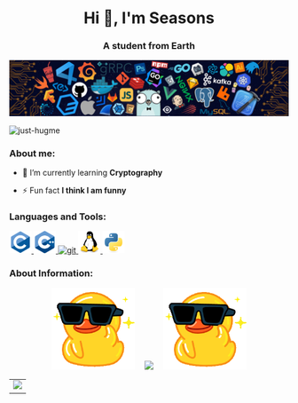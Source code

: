 <h1 align="center">Hi 👋, I'm Seasons</h1>
<h3 align="center">A student from Earth</h3>


 <div align="center"> 
<img src="https://github.com/Just-Hugme/Just-Hugme/blob/main/icon.png" /></div>
 </div>



<p align="left"> <img src="https://komarev.com/ghpvc/?username=just-hugme&label=Profile%20views&color=0e75b6&style=flat" alt="just-hugme" /> </p>
<!--
<p align="left"> <a href="https://github.com/ryo-ma/github-profile-trophy"><img src="https://github-profile-trophy.vercel.app/?username=just-hugme" alt="just-hugme" /></a> </p>
-->
<h3 align="left">About me:</h3>

- 🌱 I’m currently learning **Cryptography**

- ⚡ Fun fact **I think I am funny**

<h3 align="left">Languages and Tools:</h3>
<p align="left"> <a href="https://www.cprogramming.com/" target="_blank" rel="noreferrer"> <img src="https://raw.githubusercontent.com/devicons/devicon/master/icons/c/c-original.svg" alt="c" width="40" height="40"/> </a> <a href="https://www.w3schools.com/cpp/" target="_blank" rel="noreferrer"> <img src="https://raw.githubusercontent.com/devicons/devicon/master/icons/cplusplus/cplusplus-original.svg" alt="cplusplus" width="40" height="40"/> </a> <a href="https://git-scm.com/" target="_blank" rel="noreferrer"> <img src="https://www.vectorlogo.zone/logos/git-scm/git-scm-icon.svg" alt="git" width="40" height="40"/> </a> <a href="https://www.linux.org/" target="_blank" rel="noreferrer"> <img src="https://raw.githubusercontent.com/devicons/devicon/master/icons/linux/linux-original.svg" alt="linux" width="40" height="40"/> </a> <a href="https://www.python.org" target="_blank" rel="noreferrer"> <img src="https://raw.githubusercontent.com/devicons/devicon/master/icons/python/python-original.svg" alt="python" width="40" height="40"/> </a> </p>
<h3 align="left">About Information:</h3>
<p align="left">
</p>

<!--
<div align="center">
<p><img align="center" src="https://github-readme-stats.vercel.app/api/top-langs?username=just-hugme&show_icons=true&locale=en&layout=compact" alt="just-hugme" /></p>

<p>&nbsp;<img align="center" src="https://github-readme-stats.vercel.app/api?username=just-hugme&show_icons=true&locale=en" alt="just-hugme" /></p>
</div>
-->






<!--
<div align="center"><img height="137px" src="https://github-readme-stats.vercel.app/api?username=Just-Hugme&hide_title=true&hide_border=true&show_icons=trueline_height=21&text_color=000&icon_color=000&bg_color=0,ea6161,ffc64d,fffc4d,52fa5a&theme=graywhite" />
</div>
-->


<div align="center">
<img width="150" src="https://github.com/Just-Hugme/Just-Hugme/blob/main/cxyduck.gif" />&emsp;
<img  src="https://github-readme-streak-stats.herokuapp.com?user=Just-Hugme&theme=onedark&date_format=M%20j%5B%2C%20Y%5D" />
&emsp;<img width="150" src="https://github.com/Just-Hugme/Just-Hugme/blob/main/cxyduck.gif" />
</div>

<div align="center">
<!-- GitHub Activity Graph GitHub 活动图 -->
<table>
  <tr>
    <td>
      <picture>
        <source media="(prefers-color-scheme: dark)" srcset="https://github-readme-activity-graph.vercel.app/graph?username=Just-Hugme&theme=xcode&bg_color=FF000000&hide_border=true" />
        <source media="(prefers-color-scheme: light)" srcset="https://github-readme-activity-graph.vercel.app/graph?username=Just-Hugme&theme=xcode&bg_color=FF000000&color=000000&hide_border=true" />
        <img src="https://github-readme-activity-graph.vercel.app/graph?username=Just-Hugme&theme=xcode&bg_color=FF000000&hide_border=true" />
      </picture>
  </tr>
</table>
</div>

